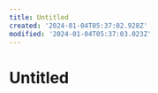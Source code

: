 ```yaml
---
title: Untitled
created: '2024-01-04T05:37:02.928Z'
modified: '2024-01-04T05:37:03.023Z'
---
```


# Untitled

